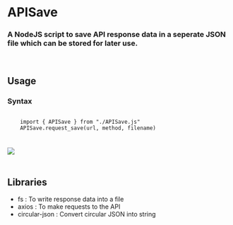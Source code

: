 # APISave

### A NodeJS script to save API response data in a seperate JSON file which can be stored for later use.

<br />

## Usage

### Syntax

<code>
    import { APISave } from "./APISave.js"
    APISave.request_save(url, method, filename)
</code>
<br />
<img src="https://i.ibb.co/Pg17z7Z/code.png" style="margin: 20px 0" onclick="this.src"/>

<br />

## Libraries

- fs : To write response data into a file
- axios : To make requests to the API
- circular-json : Convert circular JSON into string
